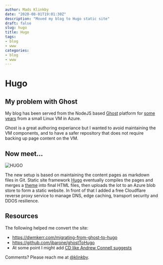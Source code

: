 ```yaml
---
author: Mads Klinkby
date: "2020-08-01T19:01:30Z"
description: "Moved my blog to Hugo static site"
draft: false
slug: hugo
title: Hugo
tags:
- blog
- www
categories:
- blog
- www
---
```


# Hugo

## My problem with Ghost
My blog has been served from the NodeJS based [Ghost](https://ghost.org/)
platform for [some years](../../2016/ghost-blogging-platform/) from a small
Linux VM in Azure.

Ghost is a great authoring experiance but I wanted to avoid maintaining the VM
components, and to have a safer repository that does not require backing up page
content on the VM.

## Now meet...
![HUGO](/images/2020/hugo-logo-wide.svg)


The new setup is based on maintaining the content pages as markdown files in Git.
Static site framework [Hugo](https://gohugo.io/) eventually compiles the
pages and merges a [theme](https://themes.gohugo.io/hugo-theme-cactus/) into
final HTML files, then uploads the lot to an Azure blob store to form a static
website. In front of that I added a free Cloudflare reverse proxy service to
manage DNS, edge caching, transport security and DDOS resilience.

## Resources
The following  helped me convert the site:

- https://dwmkerr.com/migrating-from-ghost-to-hugo
- https://github.com/jbarone/ghostToHugo
- At some point I might add [CD like Andrew Connell suggests](https://www.andrewconnell.com/blog/automated-hugo-releases-with-github-actions/)

Comments? Please reach me at [@klinkby](https://www.twitter.com/klinkby).